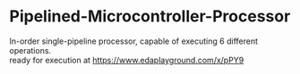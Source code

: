 # Pipelined-Microcontroller-Processor
In-order single-pipeline processor, capable of executing 6 different operations.  
ready for execution at https://www.edaplayground.com/x/pPY9
